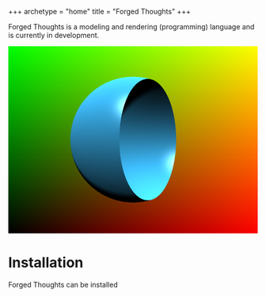 +++
archetype = "home"
title = "Forged Thoughts"
+++

Forged Thoughts is a modeling and rendering (programming) language and is currently in development.

![pic](main.png)

# Installation

Forged Thoughts can be installed